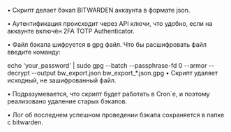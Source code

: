 •	Скрипт делает бэкап BITWARDEN аккаунта в формате json.

•	Аутентификация происходит через API ключи, что удобно, если на аккаунте включён 2FA TOTP Authenticator.

•	Файл бэкапа шифруется в gpg файл. Что бы расшифровать файл введите команду:

echo 'your_password' | sudo gpg --batch --passphrase-fd 0 --armor --decrypt --output bw_export.json bw_export_*.json.gpg
•	Скрипт удаляет исходный, не зашифрованный файл.

•	Подразумевается, что скрипт будет работать в Cron`е, и поэтому реализовано удаление старых бэкапов.

•	Лог об последнем успешном проведении бэкапа сохраняется в папке с bitwarden. 
